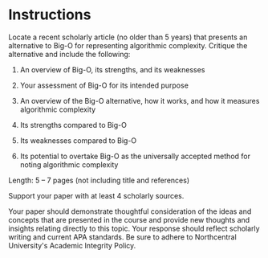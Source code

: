 # Instructions

Locate a recent scholarly article (no older than 5 years) that presents an alternative to Big-O for representing algorithmic complexity.  Critique the alternative and include the following:

1. An overview of Big-O, its strengths, and its weaknesses

2. Your assessment of Big-O for its intended purpose

3. An overview of the Big-O alternative, how it works, and how it measures algorithmic complexity

4. Its strengths compared to Big-O

5. Its weaknesses compared to Big-O

6. Its potential to overtake Big-O as the universally accepted method for noting algorithmic complexity

Length: 5 – 7 pages (not including title and references)

Support your paper with at least 4 scholarly sources.

Your paper should demonstrate thoughtful consideration of the ideas and concepts that are presented in the course and provide new thoughts and insights relating directly to this topic. Your response should reflect scholarly writing and current APA standards. Be sure to adhere to Northcentral University's Academic Integrity Policy.